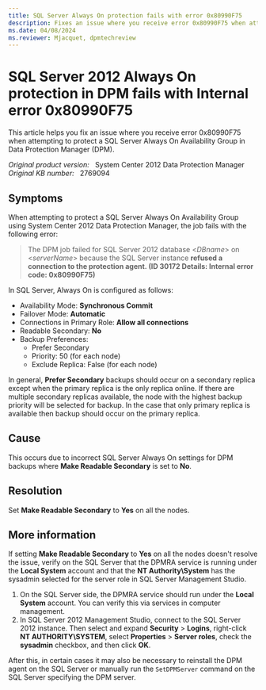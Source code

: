 ```yaml
---
title: SQL Server Always On protection fails with error 0x80990F75
description: Fixes an issue where you receive error 0x80990F75 when attempting to protect a SQL Server Always On Availability Group in Data Protection Manager.
ms.date: 04/08/2024
ms.reviewer: Mjacquet, dpmtechreview
---
```

# SQL Server 2012 Always On protection in DPM fails with Internal error 0x80990F75

This article helps you fix an issue where you receive error 0x80990F75 when attempting to protect a SQL Server Always On Availability Group in Data Protection Manager (DPM).

_Original product version:_ &nbsp; System Center 2012 Data Protection Manager  
_Original KB number:_ &nbsp; 2769094

## Symptoms

When attempting to protect a SQL Server Always On Availability Group using System Center 2012 Data Protection Manager, the job fails with the following error:

> The DPM job failed for SQL Server 2012 database \<*DBname*> on \<*serverName*> because the SQL Server instance **refused a connection to the protection agent. (ID 30172 Details: Internal error code: 0x80990F75)**

In SQL Server, Always On is configured as follows:

- Availability Mode: **Synchronous Commit**
- Failover Mode: **Automatic**
- Connections in Primary Role: **Allow all connections**
- Readable Secondary: **No**
- Backup Preferences:
  - Prefer Secondary
  - Priority: 50 (for each node)
  - Exclude Replica: False (for each node)

In general, **Prefer Secondary** backups should occur on a secondary replica except when the primary replica is the only replica online. If there are multiple secondary replicas available, the node with the highest backup priority will be selected for backup. In the case that only primary replica is available then backup should occur on the primary replica.

## Cause

This occurs due to incorrect SQL Server Always On settings for DPM backups where **Make Readable Secondary** is set to **No**.

## Resolution

Set **Make Readable Secondary** to **Yes** on all the nodes.

## More information

If setting **Make Readable Secondary** to **Yes** on all the nodes doesn't resolve the issue, verify on the SQL Server that the DPMRA service is running under the **Local System** account and that the **NT Authority\System** has the sysadmin selected for the server role in SQL Server Management Studio.

1. On the SQL Server side, the DPMRA service should run under the **Local System** account. You can verify this via services in computer management.
2. In SQL Server 2012 Management Studio, connect to the SQL Server 2012 instance. Then select and expand **Security** > **Logins**, right-click **NT AUTHORITY\SYSTEM**, select **Properties** > **Server roles**, check the **sysadmin** checkbox, and then click **OK**.

After this, in certain cases it may also be necessary to reinstall the DPM agent on the SQL Server or manually run the `SetDPMServer` command on the SQL Server specifying the DPM server.
